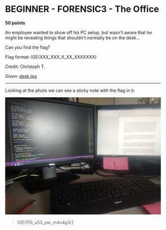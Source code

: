 # BEGINNER - FORENSIC3 - The Office

**50 points**

An employee wanted to show off his PC setup, but wasn't aware that he might be revealing things that shouldn't normally be on the desk...

Can you find the flag?

Flag format: IGE{XXX_XXX_X_XX_XXXXXXX}

Credit: Christoph T.

_Given:_ [desk.jpg](https://github.com/LeonGurin/Inter-Galactic-CTF/blob/main/Forensics/The%20Office/desk.jpg)

___

Looking at the photo we can see a sticky note with the flag in it:

![desk.jpg](https://github.com/LeonGurin/Inter-Galactic-CTF/blob/main/Forensics/The%20Office/desk.jpg)

>IGE{Pl5_u53_pw_m4n4g3r}

